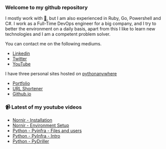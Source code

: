 ### Welcome to my github repository

I mostly work with [:snake:](https://www.python.org/), but I am also experienced in Ruby, Go, Powershell and C#. I work as a Full-Time DevOps engineer for a big company, and I try to better the environment on a daily basis, apart from this I like to learn new technologies and I am a competent problem solver.

You can contact me on the following mediums.
- [Linkedin](https://www.linkedin.com/in/r3ap3rpy)
- [Twitter](https://twitter.com/r3ap3rpy)
- [YouTube](https://www.youtube.com/channel/UC1qkMXH8d2I9DDAtBSeEHqg)

I have three personal sites hosted on [pythonanywhere](https://www.pythonanywhere.com/)
- [Portfolio](http://r3ap3rpy.pythonanywhere.com/)
- [URL Shortener](http://shortenpy.pythonanywhere.com/)
- [Github.io](https://r3ap3rpy.github.io/)

### :video_camera: Latest of my youtube videos
<!-- YOUTUBE:START -->
- [Nornir - Installation](https://www.youtube.com/watch?v=PYxUD2f2hsY)
- [Nornir - Environment Setup](https://www.youtube.com/watch?v=6PwZqgUGrDk)
- [Python - Pyinfra - Files and users](https://www.youtube.com/watch?v=zIziO5Vxo98)
- [Python - PyInfra - Intro](https://www.youtube.com/watch?v=k8FlQgbHnC0)
- [Python - PyDriller](https://www.youtube.com/watch?v=wInz_MrZ3XM)
<!-- YOUTUBE:END -->

